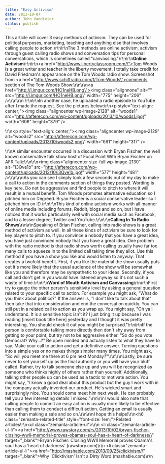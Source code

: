 ```yaml
---
title: "Easy Activism"
date: 2013-10-07
author: John Vandivier
status: publish
---
```


This article will cover 3 easy methods of activism. They can be used for political purposes, marketing, teaching and anything else that involves calling people to action.\r\n\r\nThe 3 methods are online activism, activism through guest calling radio shows and conversation tips for personal conversations, which is sometimes called \"canvassing.\"\r\n\r\n<strong>Online Activism</strong>\r\n\r\n<a href=\"http://www.libertyclassroom.com/\">Tom Woods</a> is a great writer and teacher in the liberty movement. I totally take credit for David Friedman's appearance on the Tom Woods radio show. Screenshot from <a href=\"http://www.schiffradio.com/f/Tom-Woods\">comments section of The Tom Woods Show</a>:\r\n\r\n<a href=\"http://i.imgur.com/HO1neHB.png\"><img class=\"alignnone\" alt=\"\" src=\"http://i.imgur.com/HO1neHB.png\" width=\"775\" height=\"206\" /></a>\r\n\r\n&nbsp;\r\n\r\nIn another case, he uploaded a radio episode to YouTube after I made the request. See the pictures below:\r\n<p style=\"text-align: center;\"><img class=\"aligncenter  wp-image-2128\" alt=\"woods1\" src=\"http://afterecon.com/wp-content/uploads/2013/10/woods1.jpg\" width=\"608\" height=\"379\" /></p>\r\n<p style=\"text-align: center;\"><img class=\"aligncenter  wp-image-2129\" alt=\"woods2\" src=\"http://afterecon.com/wp-content/uploads/2013/10/woods2.png\" width=\"661\" height=\"317\" /></p>\r\nA similar encounter occurred in a discussion with Bryan Fischer, the well known conservative talk show host of Focal Point With Bryan Fischer on AFR Talk:\r\n\r\n<img class=\"aligncenter size-full wp-image-2130\" alt=\"i3Qve1b\" src=\"http://afterecon.com/wp-content/uploads/2013/10/i3Qve1b.jpg\" width=\"577\" height=\"481\" />\r\n\r\nAs you can see I simply took a few seconds out of my day to make a call to action in the comments section of things they posted. Wording is key here. Do not be aggressive and find people to pitch to where it will result in a mutual benefit. Tom Woods promotes alternative education so I pitched him on Degreed. Bryan Fischer is a social conservative leader so I pitched him on ID.\r\n\r\nThis kind of online activism works with all manner of online media including forums, Reddit, blogs and so on, but I have noticed that it works particularly well with social media such as Facebook, and to a lesser degree, Twitter and YouTube.\r\n\r\n<strong>Calling In To Radio Shows</strong>\r\n\r\nSpeaking of Brian Fischer, calling into radio shows is a great method of activism as well. In all these kinds of activism be sure to look for key players to pitch to. If you convince a nobody that you have a great idea, you have just convinced nobody that you have a great idea. One problem with the radio method is that radio shows worth calling usually have far too many calls to squeeze in to the limited call taking time they allot. Use this method if you have a show you like and would listen to anyway. That creates a twofold benefit. First, if you like the material the show usually puts out it's more likely that the usual audience of the show will be somewhat like you and therefore may be sympathetic to your ideas. Secondly, if you call and don't get in you would have listened anyway so it's not such a waste of time.\r\n\r\n<strong>Word of Mouth Activism and Canvassing</strong>\r\n\r\nFirst try to gauge the other person's sensitivity level by asking a general question related to your specific call to action. For example you might ask, \"What do you think about politics?\" If the answer is, \"I don't like to talk about that\" then take that into consideration and end the conversation quickly. You can still put in a related call to action as you wrap up. You might say, \"Oh ya I understand. It is a sensitive topic isn't it? I just bring it up because I was reading [insert book title here] yesterday and I thought it was pretty interesting. You should check it out you might be surprised.\"\r\n\r\nIf the person is comfortable talking more directly then don't shy away from getting to your point, but try not to be aggressive either. \"So do you vote Democrat? Why...?\" Be open minded and actually listen to what they have to say. Make your call to action and get a definitive answer. Turning questions into a simple yes or no makes things simpler many times. You might ask, \"So will you meet me there at 6 pm next Monday?\"\r\n\r\nLastly, be sure never to set yourself up as the final authority or you will have your bluff called. Rather, try to talk someone else up and you will be recognized as someone who thinks highly of others rather than yourself. Additionally, talking other people up can be used as a tactic to motivate action. You might say, \"I know a good deal about this product but the guy I work with in the company actually invented our product. He's wicked smart and surprisingly nice. You should come meet him next week. He can probably tell you a few interesting details I missed.\"\r\n\r\nI would also note that calling people to commit an easy action is usually more likely to be effective than calling them to conduct a difficult action. Getting an email is usually easier than making a sale and so on.\r\n\r\nI hope this helps!\r\n<h6 class=\"zemanta-related-title\" style=\"font-size: 1em;\">Related articles</h6>\r\n<ul class=\"zemanta-article-ul\">\r\n	<li class=\"zemanta-article-ul-li\"><a href=\"http://www.rawstory.com/rs/2013/10/02/bryan-fischer-closing-wwii-memorial-proves-obamas-soul-has-a-heart-of-darkness/\" target=\"_blank\">Bryan Fischer: Closing WWII Memorial proves Obama's soul has a 'heart of darkness'</a> (rawstory.com)</li>\r\n	<li class=\"zemanta-article-ul-li\"><a href=\"http://mashable.com/2013/09/25/clickivism/\" target=\"_blank\">Why 'Clicktivism' Isn't a Dirty Word</a> (mashable.com)</li>\r\n</ul>